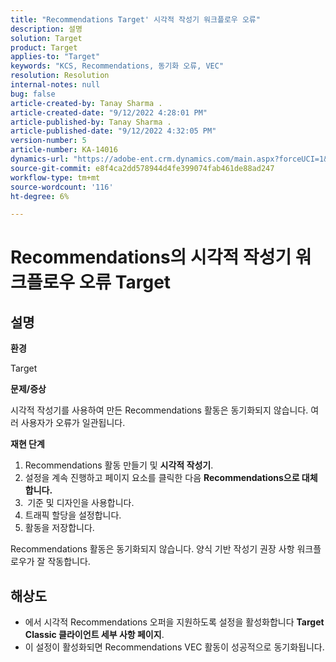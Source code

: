 ```yaml
---
title: "Recommendations Target' 시각적 작성기 워크플로우 오류"
description: 설명
solution: Target
product: Target
applies-to: "Target"
keywords: "KCS, Recommendations, 동기화 오류, VEC"
resolution: Resolution
internal-notes: null
bug: false
article-created-by: Tanay Sharma .
article-created-date: "9/12/2022 4:28:01 PM"
article-published-by: Tanay Sharma .
article-published-date: "9/12/2022 4:32:05 PM"
version-number: 5
article-number: KA-14016
dynamics-url: "https://adobe-ent.crm.dynamics.com/main.aspx?forceUCI=1&pagetype=entityrecord&etn=knowledgearticle&id=4bbfbbd8-b732-ed11-9db1-002248086735"
source-git-commit: e8f4ca2dd578944d4fe399074fab461de88ad247
workflow-type: tm+mt
source-wordcount: '116'
ht-degree: 6%

---
```


# Recommendations의 시각적 작성기 워크플로우 오류 Target

## 설명


<b>환경</b>

Target



<b>문제/증상</b>

시각적 작성기를 사용하여 만든 Recommendations 활동은 동기화되지 않습니다. 여러 사용자가 오류가 일관됩니다.

<b>재현 단계</b>

1. Recommendations 활동 만들기 및 <b>시각적 작성기</b>.
2. 설정을 계속 진행하고 페이지 요소를 클릭한 다음 <b>Recommendations으로 대체합니다.</b>
3. <b> </b>기준 및 디자인을 사용합니다.
4. 트래픽 할당을 설정합니다.
5. 활동을 저장합니다.




Recommendations 활동은 동기화되지 않습니다. 양식 기반 작성기 권장 사항 워크플로우가 잘 작동합니다.


## 해상도


- 에서 시각적 Recommendations 오퍼을 지원하도록 설정을 활성화합니다 <b>Target Classic </b> <b>클라이언트 세부 사항 페이지</b>.
- 이 설정이 활성화되면 Recommendations VEC 활동이 성공적으로 동기화됩니다.



